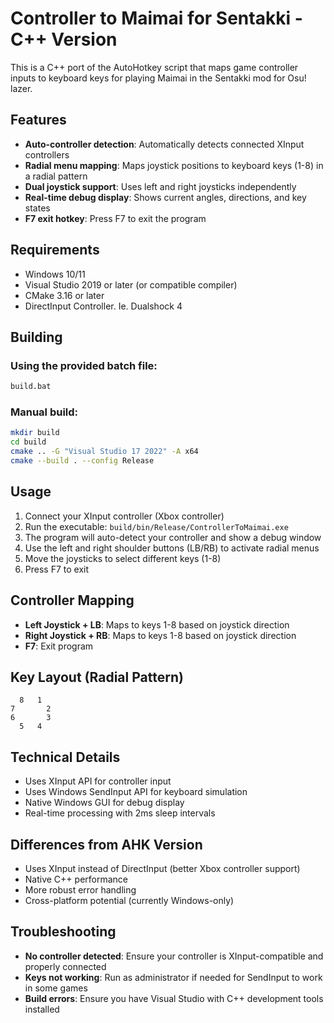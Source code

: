 # Controller to Maimai for Sentakki - C++ Version

This is a C++ port of the AutoHotkey script that maps game controller inputs to keyboard keys for playing Maimai in the Sentakki mod for Osu! lazer.

## Features

- **Auto-controller detection**: Automatically detects connected XInput controllers
- **Radial menu mapping**: Maps joystick positions to keyboard keys (1-8) in a radial pattern
- **Dual joystick support**: Uses left and right joysticks independently
- **Real-time debug display**: Shows current angles, directions, and key states
- **F7 exit hotkey**: Press F7 to exit the program

## Requirements

- Windows 10/11
- Visual Studio 2019 or later (or compatible compiler)
- CMake 3.16 or later
- DirectInput Controller. Ie. Dualshock 4

## Building

### Using the provided batch file:
```bash
build.bat
```

### Manual build:
```bash
mkdir build
cd build
cmake .. -G "Visual Studio 17 2022" -A x64
cmake --build . --config Release
```

## Usage

1. Connect your XInput controller (Xbox controller)
2. Run the executable: `build/bin/Release/ControllerToMaimai.exe`
3. The program will auto-detect your controller and show a debug window
4. Use the left and right shoulder buttons (LB/RB) to activate radial menus
5. Move the joysticks to select different keys (1-8)
6. Press F7 to exit

## Controller Mapping

- **Left Joystick + LB**: Maps to keys 1-8 based on joystick direction
- **Right Joystick + RB**: Maps to keys 1-8 based on joystick direction
- **F7**: Exit program

## Key Layout (Radial Pattern)

```
  8   1
7       2
6       3
  5   4
```

## Technical Details

- Uses XInput API for controller input
- Uses Windows SendInput API for keyboard simulation
- Native Windows GUI for debug display
- Real-time processing with 2ms sleep intervals

## Differences from AHK Version

- Uses XInput instead of DirectInput (better Xbox controller support)
- Native C++ performance
- More robust error handling
- Cross-platform potential (currently Windows-only)

## Troubleshooting

- **No controller detected**: Ensure your controller is XInput-compatible and properly connected
- **Keys not working**: Run as administrator if needed for SendInput to work in some games
- **Build errors**: Ensure you have Visual Studio with C++ development tools installed